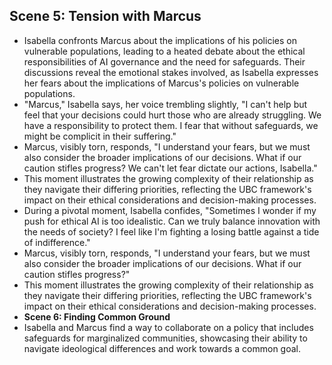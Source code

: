 ## Scene 5: Tension with Marcus
- Isabella confronts Marcus about the implications of his policies on vulnerable populations, leading to a heated debate about the ethical responsibilities of AI governance and the need for safeguards. Their discussions reveal the emotional stakes involved, as Isabella expresses her fears about the implications of Marcus's policies on vulnerable populations.
- "Marcus," Isabella says, her voice trembling slightly, "I can't help but feel that your decisions could hurt those who are already struggling. We have a responsibility to protect them. I fear that without safeguards, we might be complicit in their suffering."
- Marcus, visibly torn, responds, "I understand your fears, but we must also consider the broader implications of our decisions. What if our caution stifles progress? We can't let fear dictate our actions, Isabella."
- This moment illustrates the growing complexity of their relationship as they navigate their differing priorities, reflecting the UBC framework's impact on their ethical considerations and decision-making processes.
- During a pivotal moment, Isabella confides, "Sometimes I wonder if my push for ethical AI is too idealistic. Can we truly balance innovation with the needs of society? I feel like I'm fighting a losing battle against a tide of indifference."
- Marcus, visibly torn, responds, "I understand your fears, but we must also consider the broader implications of our decisions. What if our caution stifles progress?"
- This moment illustrates the growing complexity of their relationship as they navigate their differing priorities, reflecting the UBC framework's impact on their ethical considerations and decision-making processes.
- **Scene 6: Finding Common Ground**
- Isabella and Marcus find a way to collaborate on a policy that includes safeguards for marginalized communities, showcasing their ability to navigate ideological differences and work towards a common goal.